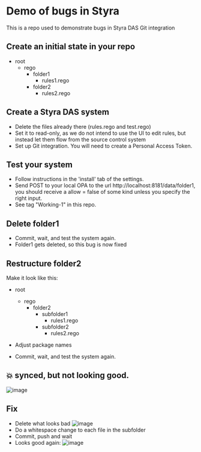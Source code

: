 # Demo of bugs in Styra

This is a repo used to demonstrate bugs in Styra DAS Git integration

## Create an initial state in your repo

* root
  * rego
    * folder1
      * rules1.rego
    * folder2
      * rules2.rego  

## Create a Styra DAS system

* Delete the files already there (rules.rego and test.rego)
* Set it to read-only, as we do not intend to use the UI to edit rules, but instead let them flow from the source control system
* Set up Git integration. You will need to create a Personal Access Token.

## Test your system

* Follow instructions in the 'install' tab of the settings.
* Send POST to your local OPA to the url http://localhost:8181/data/folder1, you should receive a allow = false of some kind unless you specify the right input.
* See tag "Working-1" in this repo.

## Delete folder1

* Commit, wait, and test the system again.
* Folder1 gets deleted, so this bug is now fixed

## Restructure folder2

Make it look like this:

* root
  * rego
    * folder2
      * subfolder1
        * rules1.rego
      * subfolder2
        * rules2.rego  

* Adjust package names
* Commit, wait, and test the system again.

## :boom: synced, but not looking good.
![image](https://user-images.githubusercontent.com/404432/119728837-31727300-be74-11eb-9f55-e695c18169ed.png)

## Fix

* Delete what looks bad
![image](https://user-images.githubusercontent.com/404432/119729714-44397780-be75-11eb-8bf1-9f55904d9fd9.png)
* Do a whitespace change to each file in the subfolder
* Commit, push and wait
* Looks good again:
![image](https://user-images.githubusercontent.com/404432/119729937-7d71e780-be75-11eb-8512-151856cb7079.png)





